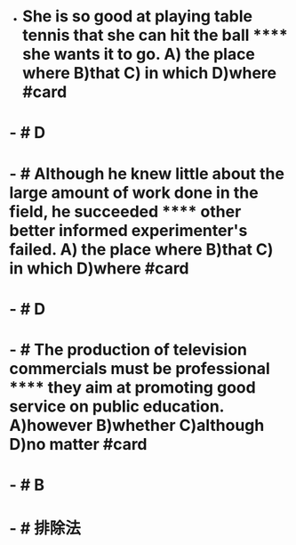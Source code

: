 - # She is so good at playing table tennis that she can hit the ball **** she wants it to go. A) the place where   B)that     C) in which  D)where  #card
# 	- # D
# - # Although he knew little about the large amount of work done in the field, he succeeded  ****  other better informed experimenter's failed. A) the place where   B)that     C) in which  D)where  #card
# 	- # D
# - # The production of television commercials must be professional **** they aim at promoting good service on public education. A)however    B)whether   C)although    D)no matter #card
# 	- # B
# 	- # 排除法
